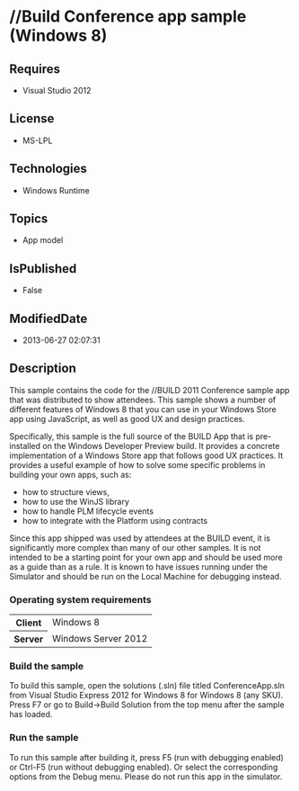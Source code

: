 # //Build Conference app sample (Windows 8)
## Requires
* Visual Studio 2012
## License
* MS-LPL
## Technologies
* Windows Runtime
## Topics
* App model
## IsPublished
* False
## ModifiedDate
* 2013-06-27 02:07:31
## Description

<div id="mainSection">
<p>This sample contains the code for the //BUILD 2011 Conference sample app that was distributed to show attendees. This sample shows a number of different features of Windows&nbsp;8 that you can use in your Windows Store app using JavaScript, as well as good UX
 and design practices. </p>
<p>Specifically, this sample is the full source of the BUILD App that is pre-installed on the Windows Developer Preview build. It provides a concrete implementation of a Windows Store app that follows good UX practices. It provides a useful example of how to
 solve some specific problems in building your own apps, such as:</p>
<ul>
<li>how to structure views, </li><li>how to use the WinJS library </li><li>how to handle PLM lifecycle events </li><li>how to integrate with the Platform using contracts </li></ul>
<p>Since this app shipped was used by attendees at the BUILD event, it is significantly more complex than many of our other samples. It is not intended to be a starting point for your own app and should be used more as a guide than as a rule. It is known to
 have issues running under the Simulator and should be run on the Local Machine for debugging instead.
</p>
<h3>Operating system requirements</h3>
<table>
<tbody>
<tr>
<th>Client</th>
<td><dt>Windows&nbsp;8 </dt></td>
</tr>
<tr>
<th>Server</th>
<td><dt>Windows Server&nbsp;2012 </dt></td>
</tr>
</tbody>
</table>
<h3>Build the sample</h3>
<p>To build this sample, open the solutions (.sln) file titled ConferenceApp.sln from Visual Studio Express&nbsp;2012 for Windows&nbsp;8 for Windows&nbsp;8 (any SKU). Press F7 or go to Build-&gt;Build Solution from the top menu after the sample has loaded.</p>
<h3>Run the sample</h3>
<p>To run this sample after building it, press F5 (run with debugging enabled) or Ctrl-F5 (run without debugging enabled). Or select the corresponding options from the Debug menu. Please do not run this app in the simulator.</p>
</div>

